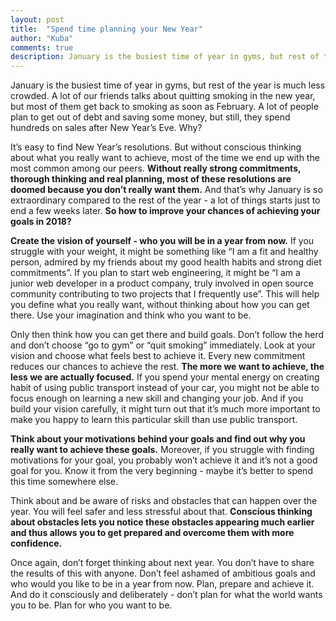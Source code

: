 ```yaml
---
layout: post
title:  "Spend time planning your New Year"
author: "Kuba"
comments: true
description: January is the busiest time of year in gyms, but rest of the year is much less crowded. A lot of our friends talks about quitting smoking in the new year, but most of them get back to smoking as soon as February. A lot of people plan to get out of debt and saving some money, but still, they spend hundreds on New Year’s over 50% sales. Why?
---
```

January is the busiest time of year in gyms, but rest of the year is much less crowded. A lot of our friends talks about quitting smoking in the new year, but most of them get back to smoking as soon as February. A lot of people plan to get out of debt and saving some money, but still, they spend hundreds on sales after New Year’s Eve. Why?

It’s easy to find New Year’s resolutions. But without conscious thinking about what you really want to achieve, most of the time we end up with the most common among our peers. **Without really strong commitments, thorough thinking and real planning, most of these resolutions are doomed because you don’t really want them.** And that’s why January is so extraordinary compared to the rest of the year - a lot of things starts just to end a few weeks later. **So how to improve your chances of achieving your goals in 2018?**

**Create the vision of yourself - who you will be in a year from now.** If you struggle with your weight, it might be something like “I am a fit and healthy person, admired by my friends about my good health habits and strong diet commitments”. If you plan to start web engineering, it might be “I am a junior web developer in a product company, truly involved in open source community contributing to two projects that I frequently use”. This will help you define what you really want, without thinking about how you can get there. Use your imagination and think who you want to be.

Only then think how you can get there and build goals. Don’t follow the herd and don’t choose “go to gym” or “quit smoking” immediately. Look at your vision and choose what feels best to achieve it. Every new commitment reduces our chances to achieve the rest. **The more we want to achieve, the less we are actually focused.** If you spend your mental energy on creating habit of using public transport instead of your car, you might not be able to focus enough on learning a new skill and changing your job. And if you build your vision carefully, it might turn out that it’s much more important to make you happy to learn this particular skill than use public transport.

**Think about your motivations behind your goals and find out why you really want to achieve these goals.** Moreover, if you struggle with finding motivations for your goal, you probably won’t achieve it and it’s not a good goal for you. Know it from the very beginning - maybe it’s better to spend this time somewhere else.

Think about and be aware of risks and obstacles that can happen over the year. You will feel safer and less stressful about that. **Conscious thinking about obstacles lets you notice these obstacles appearing much earlier and thus allows you to get prepared and overcome them with more confidence.**

Once again, don’t forget thinking about next year. You don’t have to share the results of this with anyone. Don’t feel ashamed of ambitious goals and who would you like to be in a year from now. Plan, prepare and achieve it. And do it consciously and deliberately - don’t plan for what the world wants you to be. Plan for who you want to be.
